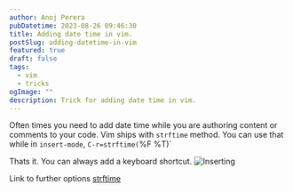 ```yaml
---
author: Anoj Perera
pubDatetime: 2023-08-26 09:46:30
title: Adding date time in vim.
postSlug: adding-datetime-in-vim
featured: true
draft: false
tags:
  - vim
  - tricks
ogImage: ""
description: Trick for adding date time in vim.
---
```


Often times you need to add date time while you are authoring content or comments to your
code. Vim ships with `strftime` method. You can use that while in `insert-mode`, `C-r=strftime(`%F %T)`

Thats it. You can always add a keyboard shortcut.
<img src="/assets/insert_date_time.gif" alt=Inserting Date Time />

Link to further options [strftime](https://man7.org/linux/man-pages/man3/strftime.3.html)
